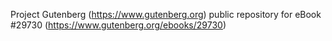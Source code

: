 Project Gutenberg (https://www.gutenberg.org) public repository for eBook #29730 (https://www.gutenberg.org/ebooks/29730)
